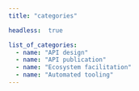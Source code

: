 ```yaml
---
title: "categories"

headless:  true

list_of_categories:
  - name: "API design"
  - name: "API publication"
  - name: "Ecosystem facilitation"
  - name: "Automated tooling"
---
```

